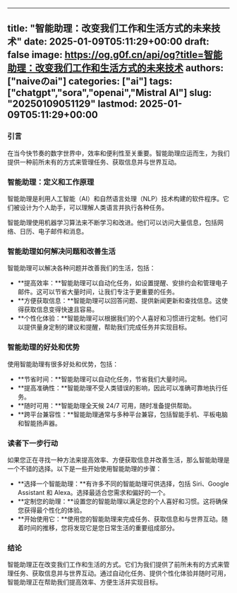 
---
title: "智能助理：改变我们工作和生活方式的未来技术"
date: 2025-01-09T05:11:29+00:00
draft: false
image: https://og.g0f.cn/api/og?title=智能助理：改变我们工作和生活方式的未来技术
authors: ["naiveのai"]
categories: ["ai"]
tags: ["chatgpt","sora","openai","Mistral AI"]
slug: "20250109051129"
lastmod: 2025-01-09T05:11:29+00:00
---
### 引言

在当今快节奏的数字世界中，效率和便利性至关重要。智能助理应运而生，为我们提供一种前所未有的方式来管理任务、获取信息并与世界互动。

### 智能助理：定义和工作原理

智能助理是利用人工智能（AI）和自然语言处理（NLP）技术构建的软件程序。它们被设计为个人助手，可以理解人类语言并执行各种任务。

智能助理使用机器学习算法来不断学习和改进。他们可以访问大量信息，包括网络、日历、电子邮件和消息。

### 智能助理如何解决问题和改善生活

智能助理可以解决各种问题并改善我们的生活，包括：

- **提高效率：**智能助理可以自动化任务，如设置提醒、安排约会和管理电子邮件。这可以节省大量时间，让我们专注于更重要的任务。
- **方便获取信息：**智能助理可以回答问题、提供新闻更新和查找信息。这使得获取信息变得快速且容易。
- **个性化体验：**智能助理可以根据我们的个人喜好和习惯进行定制。他们可以提供量身定制的建议和提醒，帮助我们完成任务并实现目标。

### 智能助理的好处和优势

使用智能助理有很多好处和优势，包括：

- **节省时间：**智能助理可以自动化任务，节省我们大量时间。
- **提高准确性：**智能助理不受人类错误的影响，因此可以准确可靠地执行任务。
- **随时可用：**智能助理全天候 24/7 可用，随时准备提供帮助。
- **跨平台兼容性：**智能助理通常与多种平台兼容，包括智能手机、平板电脑和智能扬声器。

### 读者下一步行动

如果您正在寻找一种方法来提高效率、方便获取信息并改善生活，那么智能助理是一个不错的选择。以下是一些开始使用智能助理的步骤：

- **选择一个智能助理：**有许多不同的智能助理可供选择，包括 Siri、Google Assistant 和 Alexa。选择最适合您需求和偏好的一个。
- **定制您的助理：**设置您的智能助理以满足您的个人喜好和习惯。这将确保您获得最个性化的体验。
- **开始使用它：**使用您的智能助理来完成任务、获取信息和与世界互动。随着时间的推移，您将发现它是您日常生活的重要组成部分。

### 结论

智能助理正在改变我们工作和生活的方式。它们为我们提供了前所未有的方式来管理任务、获取信息并与世界互动。通过自动化任务、提供个性化体验并随时可用，智能助理正在帮助我们提高效率、方便生活并实现目标。